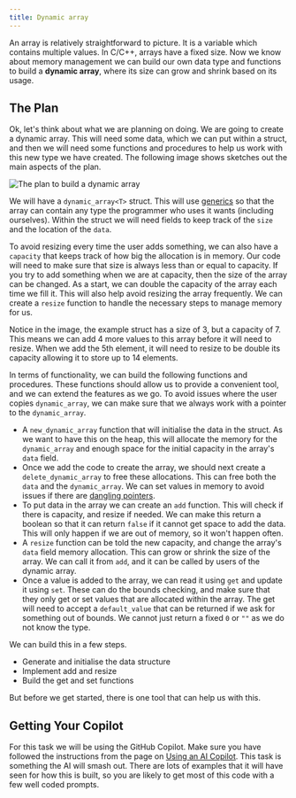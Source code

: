 ```yaml
---
title: Dynamic array
---
```


An array is relatively straightforward to picture. It is a variable which contains multiple values. In C/C++, arrays have a fixed size. Now we know about memory management we can build our own data type and functions to build a **dynamic array**, where its size can grow and shrink based on its usage.

## The Plan

Ok, let's think about what we are planning on doing. We are going to create a dynamic array. This will need some data, which we can put within a struct, and then we will need some functions and procedures to help us work with this new type we have created. The following image shows sketches out the main aspects of the plan.

![The plan to build a dynamic array](./images/dyn-arr-plan.png)

We will have a `dynamic_array<T>` struct. This will use [generics](../../1-concepts/07-generics) so that the array can contain any type the programmer who uses it wants (including ourselves). Within the struct we will need fields to keep track of the `size` and the location of the `data`.

To avoid resizing every time the user adds something, we can also have a `capacity` that keeps track of how big the allocation is in memory. Our code will need to make sure that size is always less than or equal to capacity. If you try to add something when we are at capacity, then the size of the array can be changed. As a start, we can double the capacity of the array each time we fill it. This will also help avoid resizing the array frequently. We can create a `resize` function to handle the necessary steps to manage memory for us.

Notice in the image, the example struct has a size of 3, but a capacity of 7. This means we can add 4 more values to this array before it will need to resize. When we add the 5th element, it will need to resize to be double its capacity allowing it to store up to 14 elements.

In terms of functionality, we can build the following functions and procedures. These functions should allow us to provide a convenient tool, and we can extend the features as we go. To avoid issues where the user copies `dynamic_array`, we can make sure that we always work with a pointer to the `dynamic_array`.

- A `new_dynamic_array` function that will initialise the data in the struct. As we want to have this on the heap, this will allocate the memory for the `dynamic_array` and enough space for the initial capacity in the array's `data` field.
- Once we add the code to create the array, we should next create a `delete_dynamic_array` to free these allocations. This can free both the `data` and the `dynamic_array`. We can set values in memory to avoid issues if there are [dangling pointers](../../1-concepts/05-3-dangling-pointer).
- To put data in the array we can create an `add` function. This will check if there is capacity, and resize if needed. We can make this return a boolean so that it can return `false` if it cannot get space to add the data. This will only happen if we are out of memory, so it won't happen often.
- A `resize` function can be told the new capacity, and change the array's `data` field memory allocation. This can grow or shrink the size of the array. We can call it from `add`, and it can be called by users of the dynamic array.
- Once a value is added to the array, we can read it using `get` and update it using `set`. These can do the bounds checking, and make sure that they only get or set values that are allocated within the array. The get will need to accept a `default_value` that can be returned if we ask for something out of bounds. We cannot just return a fixed `0` or `""` as we do not know the type.

We can build this in a few steps.

- Generate and initialise the data structure
- Implement add and resize
- Build the get and set functions

But before we get started, there is one tool that can help us with this.

## Getting Your Copilot

For this task we will be using the GitHub Copilot. Make sure you have followed the instructions from the page on [Using an AI Copilot](../../1-concepts/08-copilot). This task is something the AI will smash out. There are lots of examples that it will have seen for how this is built, so you are likely to get most of this code with a few well coded prompts.
